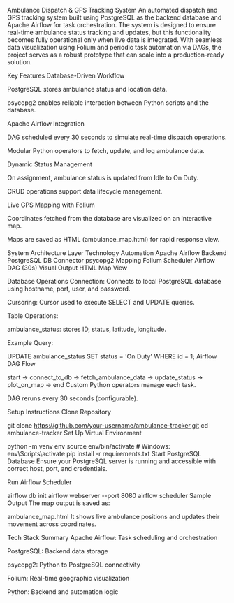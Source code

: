 Ambulance Dispatch & GPS Tracking System
An automated dispatch and GPS tracking system built using PostgreSQL as the backend database and Apache Airflow for task orchestration. The system is designed to ensure real-time ambulance status tracking and updates, but this functionality becomes fully operational only when live data is integrated. With seamless data visualization using Folium and periodic task automation via DAGs, the project serves as a robust prototype that can scale into a production-ready solution.


Key Features
Database-Driven Workflow

PostgreSQL stores ambulance status and location data.

psycopg2 enables reliable interaction between Python scripts and the database.

Apache Airflow Integration

DAG scheduled every 30 seconds to simulate real-time dispatch operations.

Modular Python operators to fetch, update, and log ambulance data.

Dynamic Status Management

On assignment, ambulance status is updated from Idle to On Duty.

CRUD operations support data lifecycle management.

Live GPS Mapping with Folium

Coordinates fetched from the database are visualized on an interactive map.

Maps are saved as HTML (ambulance_map.html) for rapid response view.

System Architecture
Layer	Technology
Automation	Apache Airflow
Backend	PostgreSQL
DB Connector	psycopg2
Mapping	Folium
Scheduler	Airflow DAG (30s)
Visual Output	HTML Map View

Database Operations
Connection: Connects to local PostgreSQL database using hostname, port, user, and password.

Cursoring: Cursor used to execute SELECT and UPDATE queries.

Table Operations:

ambulance_status: stores ID, status, latitude, longitude.

Example Query:

UPDATE ambulance_status SET status = 'On Duty' WHERE id = 1;
Airflow DAG Flow

start → connect_to_db → fetch_ambulance_data → update_status → plot_on_map → end
Custom Python operators manage each task.

DAG reruns every 30 seconds (configurable).

Setup Instructions
Clone Repository

git clone https://github.com/your-username/ambulance-tracker.git
cd ambulance-tracker
Set Up Virtual Environment

python -m venv env
source env/bin/activate  # Windows: env\Scripts\activate
pip install -r requirements.txt
Start PostgreSQL Database
Ensure your PostgreSQL server is running and accessible with correct host, port, and credentials.

Run Airflow Scheduler


airflow db init
airflow webserver --port 8080
airflow scheduler
Sample Output
The map output is saved as:

ambulance_map.html
It shows live ambulance positions and updates their movement across coordinates.

Tech Stack Summary
Apache Airflow: Task scheduling and orchestration

PostgreSQL: Backend data storage

psycopg2: Python to PostgreSQL connectivity

Folium: Real-time geographic visualization

Python: Backend and automation logic


